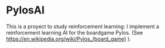 # PylosAI
This is a proyect to study reinforcement learning: I implement a reinforcement learning AI for the boardgame Pylos.
(See https://en.wikipedia.org/wiki/Pylos_(board_game) ).
